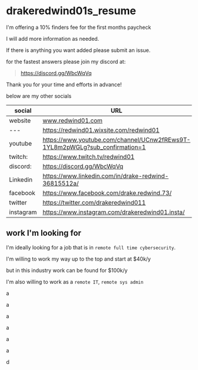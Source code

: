 # drakeredwind01s_resume

I'm offering a 10% finders fee for the first months paycheck

I will add more information as needed.

If there is anything you want added please submit an issue.

for the fastest answers please join my discord at:

> https://discord.gg/WbcWqVq

Thank you for your time and efforts in advance!

below are my other socials

 social      | URL                                                                         |
-------------|-----------------------------------------------------------------------------|
 website 	 | www.redwind01.com                                                           |
 ---         | https://redwind01.wixsite.com/redwind01                                     |
 youtube 	 | https://www.youtube.com/channel/UCnw2fREws9T-1YL8m2pWGLg?sub_confirmation=1 |
 twitch:     | https://www.twitch.tv/redwind01                                             |
 discord: 	 | https://discord.gg/WbcWqVq                                                  |
 Linkedin 	 | https://www.linkedin.com/in/drake-redwind-36815512a/                        |
 facebook 	 | https://www.facebook.com/drake.redwind.73/                                  |
 twitter 	 | https://twitter.com/drakeredwind011                                         |
 instagram   | https://www.instagram.com/drakeredwind01.insta/                             |

## work I'm looking for
I'm ideally looking for a job that is in `remote full time cybersecurity`. 

I'm willing to work my way up to the top and start at $40k/y

but in this industry work can be found for $100k/y

I'm also willing to work as a `remote IT`, `remote sys admin`






a

a

a

a

a

a

d